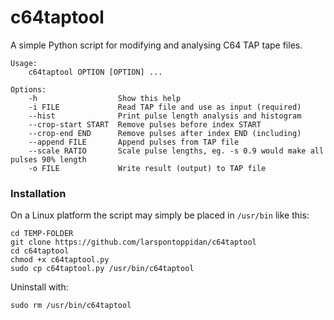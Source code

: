 # c64taptool

A simple Python script for modifying and analysing C64 TAP tape files.

```text
Usage:
    c64taptool OPTION [OPTION] ...
          
Options:
    -h                  Show this help
    -i FILE             Read TAP file and use as input (required)
    --hist              Print pulse length analysis and histogram
    --crop-start START  Remove pulses before index START
    --crop-end END      Remove pulses after index END (including)
    --append FILE       Append pulses from TAP file
    --scale RATIO       Scale pulse lengths, eg. -s 0.9 would make all pulses 90% length
    -o FILE             Write result (output) to TAP file
```

### Installation

On a Linux platform the script may simply be placed in `/usr/bin` like this:

```text
cd TEMP-FOLDER
git clone https://github.com/larspontoppidan/c64taptool
cd c64taptool
chmod +x c64taptool.py
sudo cp c64taptool.py /usr/bin/c64taptool
```

Uninstall with:

```text
sudo rm /usr/bin/c64taptool
```

